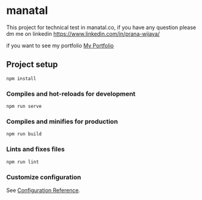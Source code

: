 # manatal

This project for technical test in manatal.co, if you have any question please dm me on linkedin
https://www.linkedin.com/in/prana-wijaya/

if you want to see my portfolio [My Portfolio](https://prana-wijaya.netlify.app/portfolio)



## Project setup
```
npm install
```

### Compiles and hot-reloads for development
```
npm run serve
```

### Compiles and minifies for production
```
npm run build
```

### Lints and fixes files
```
npm run lint
```

### Customize configuration
See [Configuration Reference](https://cli.vuejs.org/config/).
